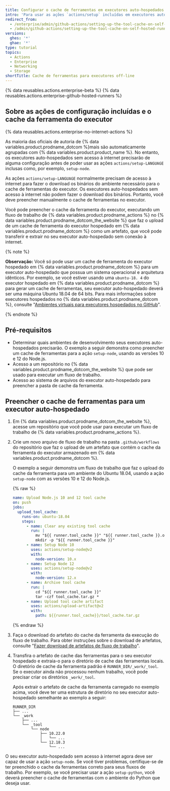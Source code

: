 ```yaml
---
title: Configurar o cache de ferramentas em executores auto-hospedados sem acesso à internet
intro: 'Para usar as ações `actions/setup` incluídas em executores auto-hospedados sem acesso à internet, você deve primeiro preencher o cache de ferramentas do executor para seus fluxos de trabalho.'
redirect_from:
  - /enterprise/admin/github-actions/setting-up-the-tool-cache-on-self-hosted-runners-without-internet-access
  - /admin/github-actions/setting-up-the-tool-cache-on-self-hosted-runners-without-internet-access
versions:
  ghes: '*'
  ghae: '*'
type: tutorial
topics:
  - Actions
  - Enterprise
  - Networking
  - Storage
shortTitle: Cache de ferramentas para executores off-line
---
```


{% data reusables.actions.enterprise-beta %}
{% data reusables.actions.enterprise-github-hosted-runners %}

## Sobre as ações de configuração incluídas e o cache da ferramenta do executor

{% data reusables.actions.enterprise-no-internet-actions %}

As maioria das oficiais de autoria de {% data variables.product.prodname_dotcom %}mais são automaticamente agrupadas com {% data variables.product.product_name %}. No entanto, os executores auto-hospedados sem acesso à internet precisarão de alguma configuração antes de poder usar as ações `actions/setup-LANGUAGE` inclusas como, por exemplo, `setup-node`.

As ações `actions/setup-LANGUAGE` normalmente precisam de acesso à internet para fazer o download os binários do ambiente necessário para o cache de ferramentas do executor. Os executores auto-hospedados sem acesso à internet não podem fazer o download dos binários. Portanto, você deve preencher manualmente o cache de ferramentas no executor.

Você pode preencher o cache da ferramenta do executor, executando um fluxo de trabalho de {% data variables.product.prodname_actions %} no {% data variables.product.prodname_dotcom_the_website %} que faz o upload de um cache de ferramenta do executor hospedado em {% data variables.product.prodname_dotcom %} como um artefato, que você pode transferir e extrair no seu executor auto-hospedado sem conexão à internet.

{% note %}

**Observação:** Você só pode usar um cache de ferramenta do executor hospedado em {% data variables.product.prodname_dotcom %} para um executor auto-hospedado que possua um sistema operacional e arquitetura idênticos. Por exemplo, se você estiver usando uma `ubuntu-18. 4` do executor hospedado em {% data variables.product.prodname_dotcom %} para gerar um cache de ferramentas, seu executor auto-hospedado deverá ser uma máquina Ubuntu 18.04 de 64 bits. Para mais informações sobre executores hospedados no {% data variables.product.prodname_dotcom %}, consulte "<a href="/actions/reference/virtual-environments-for-github-hosted-runners#supported-runners-and-hardware-resources" class="dotcom-only">Ambientes virtuais para executores hospedados no GitHub</a>".

{% endnote %}

## Pré-requisitos

* Determinar quais ambientes de desenvolvimento seus executores auto-hospedados precisarão. O exemplo a seguir demonstra como preencher um cache de ferramentas para a ação `setup-node`, usando as versões 10 e 12 do Node.js.
* Acesso a um repositório no {% data variables.product.prodname_dotcom_the_website %} que pode ser usado para executar um fluxo de trabalho.
* Acesso ao sistema de arquivos do executor auto-hospedado para preencher a pasta de cache da ferramenta.

## Preencher o cache de ferramentas para um executor auto-hospedado

1. Em {% data variables.product.prodname_dotcom_the_website %}, acesse um repositório que você pode usar para executar um fluxo de trabalho de {% data variables.product.prodname_actions %}.
1. Crie um novo arquivo de fluxo de trabalho na pasta `.github/workflows` do repositório que faz o upload de um artefato que contém o cache da ferramenta do executor armazenado em {% data variables.product.prodname_dotcom %}.

   O exemplo a seguir demonstra um fluxo de trabalho que faz o upload do cache da ferramenta para um ambiente do Ubuntu 18.04, usando a ação `setup-node` com as versões 10 e 12 do Node.js.

   {% raw %}
   ```yaml
   name: Upload Node.js 10 and 12 tool cache
   on: push
   jobs:
     upload_tool_cache:
       runs-on: ubuntu-18.04
       steps:
         - name: Clear any existing tool cache
           run: |
             mv "${{ runner.tool_cache }}" "${{ runner.tool_cache }}.old"
             mkdir -p "${{ runner.tool_cache }}"
         - name: Setup Node 10
           uses: actions/setup-node@v2
           with:
             node-version: 10.x
         - name: Setup Node 12
           uses: actions/setup-node@v2
           with:
             node-version: 12.x
         - name: Archive tool cache
           run: |
             cd "${{ runner.tool_cache }}"
             tar -czf tool_cache.tar.gz *
         - name: Upload tool cache artifact
           uses: actions/upload-artifact@v2
           with:
             path: ${{runner.tool_cache}}/tool_cache.tar.gz
   ```
   {% endraw %}
1. Faça o download do artefato do cache da ferramenta da execução do fluxo de trabalho. Para obter instruções sobre o download de artefatos, consulte "[Fazer download de artefatos de fluxo de trabalho](/actions/managing-workflow-runs/downloading-workflow-artifacts)".
1. Transfira o artefato de cache das ferramentas para o seu executor hospedado e extraia-o para o diretório de cache das ferramentas locais. O diretório de cache da ferramenta padrão é `RUNNER_DIR/_work/_tool`. Se o executor ainda não processou nenhum trabalho, você pode precisar criar os diretórios `_work/_tool`.

    Após extrair o artefato de cache da ferramenta carregado no exemplo acima, você deve ter uma estrutura de diretório no seu executor auto-hospedado semelhante ao exemplo a seguir:

    ```
    RUNNER_DIR
    ├── ...
    └── _work
        ├── ...
        └── _tool
            └── node
                ├── 10.22.0
                │   └── ...
                └── 12.18.3
                    └── ...
    ```

O seu executor auto-hospedado sem acesso à internet agora deve ser capaz de usar a ação `setup-node`. Se você tiver problemas, certifique-se de ter preenchido o cache da ferramentas correto para seus fluxos de trabalho. Por exemplo, se você precisar usar a ação `setup-python`, você deverá preencher o cache de ferramentas com o ambiente do Python que deseja usar.
